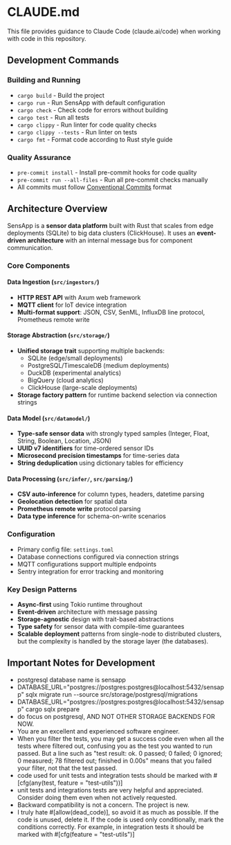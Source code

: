 # CLAUDE.md

This file provides guidance to Claude Code (claude.ai/code) when working with code in this repository.

## Development Commands

### Building and Running

- `cargo build` - Build the project
- `cargo run` - Run SensApp with default configuration
- `cargo check` - Check code for errors without building
- `cargo test` - Run all tests
- `cargo clippy` - Run linter for code quality checks
- `cargo clippy --tests` - Run linter on tests
- `cargo fmt` - Format code according to Rust style guide

### Quality Assurance

- `pre-commit install` - Install pre-commit hooks for code quality
- `pre-commit run --all-files` - Run all pre-commit checks manually
- All commits must follow [Conventional Commits](https://www.conventionalcommits.org/) format

## Architecture Overview

SensApp is a **sensor data platform** built with Rust that scales from edge deployments (SQLite) to big data clusters (ClickHouse). It uses an **event-driven architecture** with an internal message bus for component communication.

### Core Components

#### Data Ingestion (`src/ingestors/`)

- **HTTP REST API** with Axum web framework
- **MQTT client** for IoT device integration
- **Multi-format support**: JSON, CSV, SenML, InfluxDB line protocol, Prometheus remote write

#### Storage Abstraction (`src/storage/`)

- **Unified storage trait** supporting multiple backends:
  - SQLite (edge/small deployments)
  - PostgreSQL/TimescaleDB (medium deployments)
  - DuckDB (experimental analytics)
  - BigQuery (cloud analytics)
  - ClickHouse (large-scale deployments)
- **Storage factory pattern** for runtime backend selection via connection strings

#### Data Model (`src/datamodel/`)

- **Type-safe sensor data** with strongly typed samples (Integer, Float, String, Boolean, Location, JSON)
- **UUID v7 identifiers** for time-ordered sensor IDs
- **Microsecond precision timestamps** for time-series data
- **String deduplication** using dictionary tables for efficiency

#### Data Processing (`src/infer/`, `src/parsing/`)

- **CSV auto-inference** for column types, headers, datetime parsing
- **Geolocation detection** for spatial data
- **Prometheus remote write** protocol parsing
- **Data type inference** for schema-on-write scenarios

### Configuration

- Primary config file: `settings.toml`
- Database connections configured via connection strings
- MQTT configurations support multiple endpoints
- Sentry integration for error tracking and monitoring

### Key Design Patterns

- **Async-first** using Tokio runtime throughout
- **Event-driven** architecture with message passing
- **Storage-agnostic** design with trait-based abstractions
- **Type safety** for sensor data with compile-time guarantees
- **Scalable deployment** patterns from single-node to distributed clusters, but the complexity is handled by the storage layer (the databases).

## Important Notes for Development

- postgresql database name is sensapp
- DATABASE_URL="postgres://postgres:postgres@localhost:5432/sensapp" sqlx migrate run --source src/storage/postgresql/migrations
- DATABASE_URL="postgres://postgres:postgres@localhost:5432/sensapp" cargo sqlx prepare
- do focus on postgresql, AND NOT OTHER STORAGE BACKENDS FOR NOW.
- You are an excellent and experienced software engineer.
- When you filter the tests, you may get a success code even when all the tests where filtered out, confusing you as the test you wanted to run passed. But a line such as "test result: ok. 0 passed; 0 failed; 0 ignored; 0 measured; 78 filtered out; finished in 0.00s" means that you failed your filter, not that the test passed.
- code used for unit tests and integration tests should be marked with #[cfg(any(test, feature = "test-utils"))]
- unit tests and integrations tests are very helpful and appreciated. Consider doing them even when not actively requested.
- Backward compatibility is not a concern. The project is new.
- I truly hate #[allow(dead_code)], so avoid it as much as possible. If the code is unused, delete it. If the code is used only conditionally, mark the conditions correctly. For example, in integration tests it should be marked with #[cfg(feature = "test-utils")]
